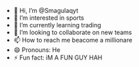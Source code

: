 - 👋 Hi, I’m @Smagulaqyt
- 👀 I’m interested in sports
- 🌱 I’m currently learning trading
- 💞️ I’m looking to collaborate on new teams
- 📫 How to reach me beacome a millionare
- 😄 Pronouns: He
- ⚡ Fun fact: iM A FUN GUY HAH

<!---
Smagulaqyt/Smagulaqyt is a ✨ special ✨ repository because its `README.md` (this file) appears on your GitHub profile.
You can click the Preview link to take a look at your changes.
--->
